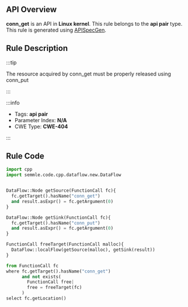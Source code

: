---
---


## API Overview
**conn_get** is an API in **Linux kernel**. This rule belongs to the **api pair** type. This rule is generated using [APISpecGen](../../tools/APISpecGen).
## Rule Description

:::tip

The resource acquired by conn_get must be properly released using conn_put

:::

:::info

- Tags: **api pair**
- Parameter Index: **N/A**
- CWE Type: **CWE-404**

:::

## Rule Code
```python
import cpp
import semmle.code.cpp.dataflow.new.DataFlow


DataFlow::Node getSource(FunctionCall fc){
  fc.getTarget().hasName("conn_get")
  and result.asExpr() = fc.getArgument(0)
}

DataFlow::Node getSink(FunctionCall fc){
  fc.getTarget().hasName("conn_put")
  and result.asExpr() = fc.getArgument(0)
}

FunctionCall freeTarget(FunctionCall malloc){
  DataFlow::localFlow(getSource(malloc), getSink(result))
}

from FunctionCall fc
where fc.getTarget().hasName("conn_get")
      and not exists(
        FunctionCall free| 
        free = freeTarget(fc)
      )
select fc.getLocation()

    
```